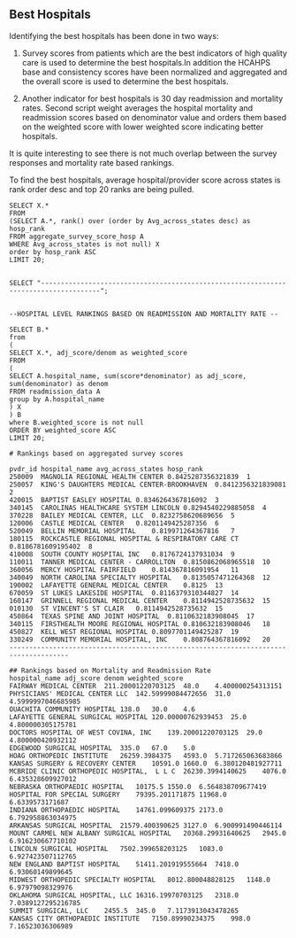## Best Hospitals

Identifying the best hospitals has been done in two ways: 

1. Survey scores from patients which are the best indicators of high quality care is used to determine the best hospitals.In addition the HCAHPS base and consistency scores have been normalized and aggregated and the overall score is used to determine the best hospitals.

2. Another indicator for best hospitals is 30 day readmission and mortality rates. Second script weight averages the hospital mortality and readmission scores based on denominator value and orders them based on the weighted score with lower weighted score indicating better hospitals.

It is quite interesting to see there is not much overlap between the survey responses and mortality rate based rankings.


To find the best hospitals, average hospital/provider score across states is rank order desc and top 20 ranks are being pulled.

```
SELECT X.*
FROM
(SELECT A.*, rank() over (order by Avg_across_states desc) as hosp_rank
FROM aggregate_survey_score_hosp A
WHERE Avg_across_states is not null) X
order by hosp_rank ASC
LIMIT 20;


SELECT "-------------------------------------------------------------------------------------";


--HOSPITAL LEVEL RANKINGS BASED ON READMISSION AND MORTALITY RATE -- 

SELECT B.*
from
(
SELECT X.*, adj_score/denom as weighted_score
FROM
(
SELECT A.hospital_name, sum(score*denominator) as adj_score, sum(denominator) as denom
FROM readmission_data A
group by A.hospital_name
) X
) B
where B.weighted_score is not null
ORDER BY weighted_score ASC
LIMIT 20;
```

```
# Rankings based on aggregated survey scores

pvdr_id hospital_name avg_across_states hosp_rank
250009	MAGNOLIA REGIONAL HEALTH CENTER	0.8425287356321839	1
250057	KING'S DAUGHTERS MEDICAL CENTER-BROOKHAVEN	0.8412356321839081	2
420015	BAPTIST EASLEY HOSPITAL	0.8346264367816092	3
340145	CAROLINAS HEALTHCARE SYSTEM LINCOLN	0.8294540229885058	4
370228	BAILEY MEDICAL CENTER, LLC	0.8232758620689656	5
120006	CASTLE MEDICAL CENTER	0.8201149425287356	6
520049	BELLIN MEMORIAL HOSPITAL	0.819971264367816	7
180115	ROCKCASTLE REGIONAL HOSPITAL & RESPIRATORY CARE CT	0.8186781609195402	8
410008	SOUTH COUNTY HOSPITAL INC	0.8176724137931034	9
110011	TANNER MEDICAL CENTER - CARROLLTON	0.8150862068965518	10
360056	MERCY HOSPITAL FAIRFIELD	0.814367816091954	11
340049	NORTH CAROLINA SPECIALTY HOSPITAL	0.8135057471264368	12
190002	LAFAYETTE GENERAL MEDICAL CENTER	0.8125	13
670059	ST LUKES LAKESIDE HOSPITAL	0.8116379310344827	14
160147	GRINNELL REGIONAL MEDICAL CENTER	0.8114942528735632	15
010130	ST VINCENT'S ST CLAIR	0.8114942528735632	15
450864	TEXAS SPINE AND JOINT HOSPITAL	0.8110632183908045	17
340115	FIRSTHEALTH MOORE REGIONAL HOSPITAL	0.810632183908046	18
450827	KELL WEST REGIONAL HOSPITAL	0.8097701149425287	19
330249	COMMUNITY MEMORIAL HOSPITAL, INC	0.808764367816092	20
-------------------------------------------------------------------------------------

## Rankings based on Mortality and Readmission Rate
hospital_name adj_score denom weighted_score
FAIRWAY MEDICAL CENTER	211.20001220703125	48.0	4.400000254313151
PHYSICIANS' MEDICAL CENTER LLC	142.59999084472656	31.0	4.5999997046685985
OUACHITA COMMUNITY HOSPITAL	138.0	30.0	4.6
LAFAYETTE GENERAL SURGICAL HOSPITAL	120.00000762939453	25.0	4.800000305175781
DOCTORS HOSPITAL OF WEST COVINA, INC	139.20001220703125	29.0	4.800000420932112
EDGEWOOD SURGICAL HOSPITAL	335.0	67.0	5.0
HOAG ORTHOPEDIC INSTITUTE	26259.3984375	4593.0	5.717265063683866
KANSAS SURGERY & RECOVERY CENTER	10591.0	1660.0	6.380120481927711
MCBRIDE CLINIC ORTHOPEDIC HOSPITAL,  L L C	26230.3994140625	4076.0	6.435328609927012
NEBRASKA ORTHOPAEDIC HOSPITAL	10175.5	1550.0	6.564838709677419
HOSPITAL FOR SPECIAL SURGERY	79395.201171875	11968.0	6.6339573171687
INDIANA ORTHOPAEDIC HOSPITAL	14761.099609375	2173.0	6.792958863034975
ARKANSAS SURGICAL HOSPITAL	21579.400390625	3127.0	6.900991490446114
MOUNT CARMEL NEW ALBANY SURGICAL HOSPITAL	20368.29931640625	2945.0	6.916230667710102
LINCOLN SURGICAL HOSPITAL	7502.399658203125	1083.0	6.927423507112765
NEW ENGLAND BAPTIST HOSPITAL	51411.201919555664	7418.0	6.93060149899645
MIDWEST ORTHOPEDIC SPECIALTY HOSPITAL	8012.800048828125	1148.0	6.97979098329976
OKLAHOMA SURGICAL HOSPITAL, LLC	16316.19970703125	2318.0	7.0389127295216785
SUMMIT SURGICAL, LLC	2455.5	345.0	7.1173913043478265
KANSAS CITY ORTHOPAEDIC INSTITUTE	7150.89990234375	998.0	7.16523036306989

```

